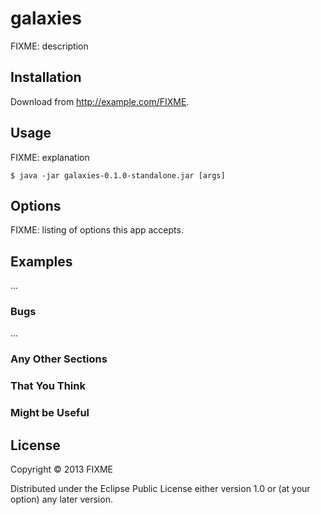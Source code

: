 # galaxies

FIXME: description

## Installation

Download from http://example.com/FIXME.

## Usage

FIXME: explanation

    $ java -jar galaxies-0.1.0-standalone.jar [args]

## Options

FIXME: listing of options this app accepts.

## Examples

...

### Bugs

...

### Any Other Sections
### That You Think
### Might be Useful

## License

Copyright © 2013 FIXME

Distributed under the Eclipse Public License either version 1.0 or (at
your option) any later version.
